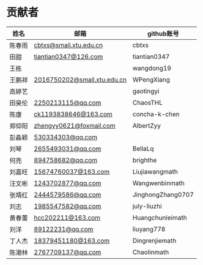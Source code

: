 # 贡献者

| 姓名   | 邮箱                        | github账号    |
| ------ | --------------------------- | ------------- |
| 陈春雨 | cbtxs@smail.xtu.edu.cn      | cbtxs         |
| 田甜   | tiantian0347@126.com        | tiantian0347  |
| 王栋   |                             | wangdong19    |
| 王鹏祥 | 2016750202@smail.xtu.edu.cn | WPengXiang    |
| 高婷艺 |                             | gaotingyi     |
| 田昊伦 | 2250213115@qq.com           |  ChaosTHL     |
| 陈康   | ck1193838646@163.com        | concha-k-chen |
| 郑仰阳 | zhengyy0621@foxmail.com     | AlbertZyy     |
| 彭淼颖 | 530334303@qq.com            |               |
| 刘琴   | 2655493031@qq.com           | BellaLq       |
| 何亮   | 894758682@qq.com            | brighthe      |
| 刘嘉旺 | 15674760037@163.com         | Liujiawangmath|
| 汪文彬 | 1243702877@qq.com           | Wangwenbinmath|
| 张靖红 | 2444579586@qq.com           | JinghongZhang0707|
| 刘志   | 1985547582@qq.com           | july-liuzhi   |
| 黄春蕾 | hcc202211@163.com           |Huangchunleimath|
| 刘洋   | 89122231@qq.com             | liuyang778    |
| 丁人杰 | 18379451180@163.com         | Dingrenjiemath|
| 陈潮林 | 2767709137@qq.com           | Chaolinmath   |
